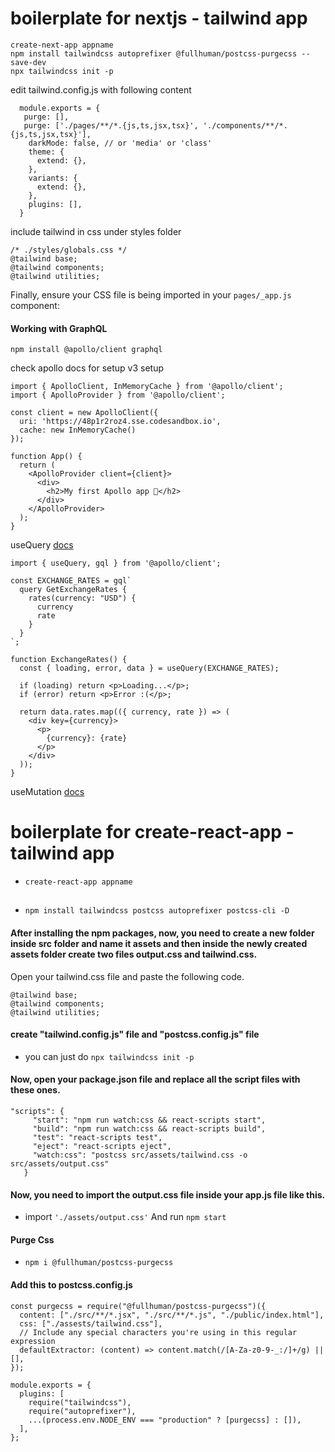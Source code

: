 # boilerplate for nextjs - tailwind app

```
create-next-app appname
npm install tailwindcss autoprefixer @fullhuman/postcss-purgecss --save-dev
npx tailwindcss init -p
```

edit tailwind.config.js with following content
```
  module.exports = {
   purge: [],
   purge: ['./pages/**/*.{js,ts,jsx,tsx}', './components/**/*.{js,ts,jsx,tsx}'],
    darkMode: false, // or 'media' or 'class'
    theme: {
      extend: {},
    },
    variants: {
      extend: {},
    },
    plugins: [],
  }
```

include tailwind in css under styles folder
```
/* ./styles/globals.css */
@tailwind base;
@tailwind components;
@tailwind utilities;
```
Finally, ensure your CSS file is being imported in your `pages/_app.js` component:

#### Working with GraphQL
```
npm install @apollo/client graphql
```
check apollo docs for setup
v3 setup
```
import { ApolloClient, InMemoryCache } from '@apollo/client';
import { ApolloProvider } from '@apollo/client';

const client = new ApolloClient({
  uri: 'https://48p1r2roz4.sse.codesandbox.io',
  cache: new InMemoryCache()
});

function App() {
  return (
    <ApolloProvider client={client}>
      <div>
        <h2>My first Apollo app 🚀</h2>
      </div>
    </ApolloProvider>
  );
}
```
useQuery [docs](https://www.apollographql.com/docs/react/data/queries/)
```
import { useQuery, gql } from '@apollo/client';

const EXCHANGE_RATES = gql`
  query GetExchangeRates {
    rates(currency: "USD") {
      currency
      rate
    }
  }
`;

function ExchangeRates() {
  const { loading, error, data } = useQuery(EXCHANGE_RATES);

  if (loading) return <p>Loading...</p>;
  if (error) return <p>Error :(</p>;

  return data.rates.map(({ currency, rate }) => (
    <div key={currency}>
      <p>
        {currency}: {rate}
      </p>
    </div>
  ));
}

```
useMutation [docs](https://www.apollographql.com/docs/react/data/mutations/)

#
# boilerplate for create-react-app - tailwind app

- `create-react-app appname`

##
- `npm install tailwindcss postcss autoprefixer postcss-cli -D`

#### After installing the npm packages, now, you need to create a new folder inside src folder and name it assets and then inside the newly created assets folder create two files output.css and tailwind.css.
Open your tailwind.css file and paste the following code.
``` 
@tailwind base;
@tailwind components;
@tailwind utilities; 
```

#### create "tailwind.config.js" file and "postcss.config.js" file
- you can just do `npx tailwindcss init -p`

#### Now, open your package.json file and replace all the script files with these ones.
```  
"scripts": {
     "start": "npm run watch:css && react-scripts start",
     "build": "npm run watch:css && react-scripts build",
     "test": "react-scripts test",
     "eject": "react-scripts eject",
     "watch:css": "postcss src/assets/tailwind.css -o src/assets/output.css"
   }
```

#### Now, you need to import the output.css file inside your app.js file like this.
- import `'./assets/output.css'` And run `npm start`

#### Purge Css
- `npm i @fullhuman/postcss-purgecss`

#### Add this to postcss.config.js
```
const purgecss = require("@fullhuman/postcss-purgecss")({
  content: ["./src/**/*.jsx", "./src/**/*.js", "./public/index.html"],
  css: ["./assests/tailwind.css"],
  // Include any special characters you're using in this regular expression
  defaultExtractor: (content) => content.match(/[A-Za-z0-9-_:/]+/g) || [],
});

module.exports = {
  plugins: [
    require("tailwindcss"),
    require("autoprefixer"),
    ...(process.env.NODE_ENV === "production" ? [purgecss] : []),
  ],
};
```
